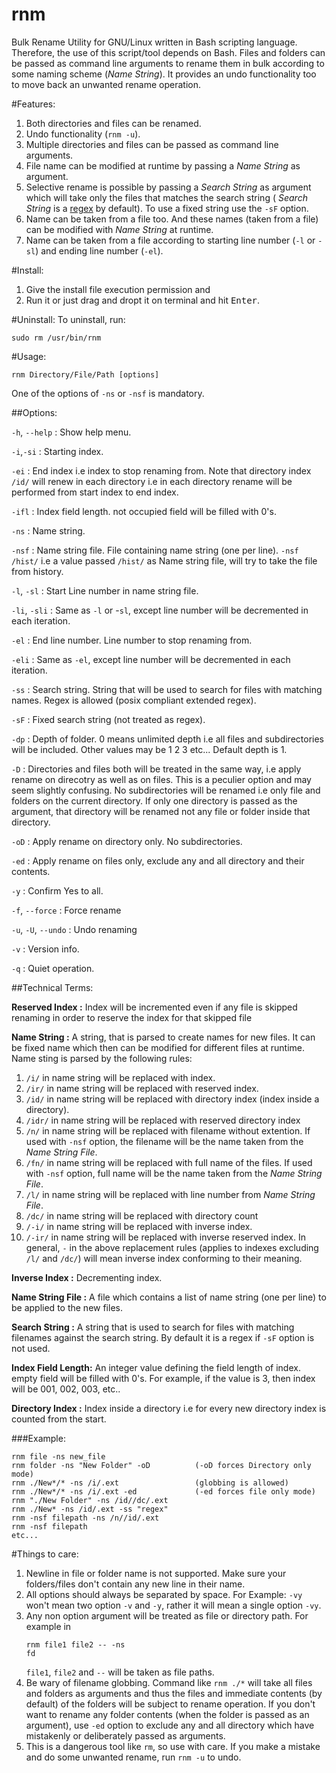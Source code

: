 # rnm
Bulk Rename Utility for GNU/Linux written in Bash scripting language. Therefore, the use of this script/tool depends on Bash. Files and folders can be passed as command line arguments to rename them in bulk according to some naming scheme (*Name String*). It provides an undo functionality too to move back an unwanted rename operation.



#Features:

1. Both directories and files can be renamed.
2. Undo functionality (`rnm -u`).
3. Multiple directories and files can be passed as command line arguments.
4. File name can be modified at runtime by passing a *Name String* as argument.
5. Selective rename is possible by passing a *Search String* as argument which will take only the files that matches the search string ( *Search String* is a <a href="https://en.wikipedia.org/wiki/Regular_expression">regex</a> by default). To use a fixed string use the `-sF` option.
6. Name can be taken from a file too. And these names (taken from a file) can be modified with *Name String* at runtime.
7. Name can be taken from a file according to starting line number (`-l` or `-sl`) and ending line number (`-el`).



#Install:

1. Give the <span class="quote">install</span> file execution permission and
2. Run it or just drag and dropt it on terminal and hit <kbd>Enter</kbd>.


#Uninstall:
To uninstall, run:
```
sudo rm /usr/bin/rnm
```

#Usage:

```
rnm Directory/File/Path [options]
```

One of the options of `-ns` or `-nsf` is mandatory.

##Options:

`-h`, `--help`      : Show help menu.

`-i`,`-si`          : Starting index.

`-ei`               : End index i.e index to stop renaming from.
       Note that directory index `/id/` will renew in each directory
       i.e in each directory rename will be performed from start index
       to end index.
       
`-ifl`              : Index field length. not occupied field will be
       filled with 0's.

`-ns`               : Name string.
     
`-nsf`              : Name string file. File containing name string (one per line).
       `-nsf /hist/` i.e a value passed `/hist/` as Name string file, will
       try to take the file from history.
       
`-l`, `-sl`         : Start Line number in name string file.

`-li`, `-sli`       : Same as `-l` or -`sl`, except line number will be decremented in each iteration.

`-el`               : End line number. Line number to stop renaming from.

`-eli`              : Same as `-el`, except line number will be decremented in each iteration.

`-ss`               : Search string.
     String that will be used to search for files with matching names.
     Regex is allowed (posix compliant extended regex).
     

`-sF`               : Fixed search string (not treated as regex).

`-dp`               : Depth of folder. 0 means unlimited depth i.e all files and subdirectories will
       be included. Other values may be 1 2 3 etc...
       Default depth is 1.
       
`-D`                : Directories and files both will be treated in the same way,
       i.e apply rename on direcotry as well as on files.
       This is a peculier option and may seem slightly confusing.
       No subdirectories will be renamed i.e only file and folders on the
       current directory. If only one directory is passed as the argument,
       that directory will be renamed not any file or folder inside that
       directory.
       
`-oD`                : Apply rename on directory only. No subdirectories.

`-ed`                : Apply rename on files only, exclude any and all directory and their contents.

`-y`                 : Confirm Yes to all.

`-f`, `--force`      : Force rename

`-u`, `-U`, `--undo` : Undo renaming

`-v`                 : Version info.

`-q`                 : Quiet operation.

##Technical Terms:

**Reserved Index    :** Index will be incremented even if 
                    any file is skipped renaming in order
                    to reserve the index for that skipped file
                
**Name String       :** A string, that is parsed to create names for new files. It can be fixed name which then can be modified for different files at runtime.
                    Name sting is parsed by the following rules:
                    
1. `/i/` in name string will be replaced with index.
2. `/ir/` in name string will be replaced with reserved index.
3. `/id/` in name string will be replaced with directory index (index inside a directory).
4. `/idr/` in name string will be replaced with reserved directory index
5. `/n/` in name string will be replaced with filename without extention. If used with `-nsf` option, the filename will be the name taken from the *Name String File*.
6. `/fn/` in name string will be replaced with full name of the files. If used with `-nsf` option, full name will be the name taken from the *Name String File*.
7. `/l/` in name string will be replaced with line number from *Name String File*.
8. `/dc/` in name string will be replaced with directory count
9. `/-i/` in name string will be replaced with inverse index.
10. `/-ir/` in name string will be replaced with inverse reserved index. In general, `-` in the above replacement rules (applies to indexes excluding `/l/` and `/dc/`) will mean inverse index conforming to their meaning.

**Inverse Index     :** Decrementing index.

**Name String File  :** A file which contains a list of name string (one per line) to be applied to the new files.
     
**Search String     :** A string that is used to search for files with matching
                    filenames against the search string. By default it is
                    a regex if `-sF` option is not used.
                 
**Index Field Length:** An integer value defining the field length of index.
                    empty field will be filled with 0's. For example, if
                    the value is 3, then index will be 001, 002, 003, etc..
                    
**Directory Index   :** Index inside a directory i.e for every new directory
                     index is counted from the start.
        
        
###Example:

```
rnm file -ns new_file
rnm folder -ns "New Folder" -oD          (-oD forces Directory only mode)
rnm ./New*/* -ns /i/.ext                 (globbing is allowed)
rnm ./New*/* -ns /i/.ext -ed             (-ed forces file only mode)
rnm "./New Folder" -ns /id//dc/.ext
rnm ./New* -ns /id/.ext -ss "regex"
rnm -nsf filepath -ns /n//id/.ext
rnm -nsf filepath
etc...
```


#Things to care:

1. Newline in file or folder name is not supported. Make sure your folders/files don't contain any new line in their name.
2. All options should always be separated by space. For Example: `-vy` won't mean two option `-v` and `-y`, rather it will mean a single option `-vy`.
3. Any non option argument will be treated as file or directory path. For example in <pre><code>rnm file1 file2 -- -ns fd</code></pre>`file1`, `file2` and `--` will be taken as file paths.
4. Be wary of filename globbing. Command like `rnm ./*` will take all files and folders as arguments and thus the files and immediate contents (by default) of the folders will be subject to rename operation. If you don't want to rename any folder contents (when the folder is passed as an argument), use `-ed` option to exclude any and all directory which have mistakenly or deliberately passed as arguments.
5. This is a dangerous tool like `rm`, so use with care. If you make a mistake and do some unwanted rename, run `rnm -u` to undo.

